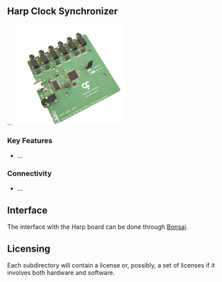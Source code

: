 ## Harp Clock Synchronizer ##

...
![harpclocksync](./Assets/pcb.png)

### Key Features ###

* ...

### Connectivity ###

* ...

## Interface ##

The interface with the Harp board can be done through [Bonsai](https://bonsai-rx.org/).

## Licensing ##

Each subdirectory will contain a license or, possibly, a set of licenses if it involves both hardware and software.

